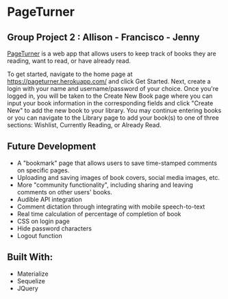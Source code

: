 # PageTurner

## Group Project 2 : Allison - Francisco - Jenny

[PageTurner](https://pageturner.herokuapp.com/) is a web app that allows users to keep track of books they are reading,
want to read, or have already read. 

To get started, navigate to the home page at https://pageturner.herokuapp.com/ and click Get Started. Next, create a login 
with your name and username/password of your choice.
Once you're logged in, you will be taken to the Create New Book page where you can input your book information in the 
corresponding fields and click "Create New" to add the new book to your library. You may continue entering books or
you can navigate to the Library page to add your book(s) to one of three sections: Wishlist, Currently Reading, or Already Read.


## Future Development

* A "bookmark" page that allows users to save time-stamped comments on specific pages.
* Uploading and saving images of book covers, social media images, etc.
* More "community functionality", including sharing and leaving comments on other users' books.
* Audible API integration
* Comment dictation through integrating with mobile speech-to-text
* Real time calculation of percentage of completion of book
* CSS on login page
* Hide password characters 
* Logout function

## Built With:

* Materialize
* Sequelize
* JQuery

